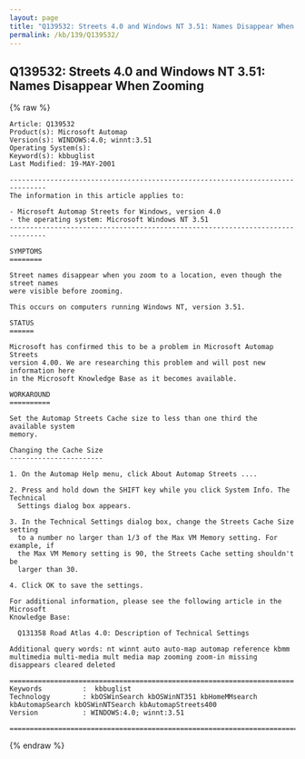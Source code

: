 ```yaml
---
layout: page
title: "Q139532: Streets 4.0 and Windows NT 3.51: Names Disappear When Zooming"
permalink: /kb/139/Q139532/
---
```


## Q139532: Streets 4.0 and Windows NT 3.51: Names Disappear When Zooming

{% raw %}

	Article: Q139532
	Product(s): Microsoft Automap
	Version(s): WINDOWS:4.0; winnt:3.51
	Operating System(s): 
	Keyword(s): kbbuglist
	Last Modified: 19-MAY-2001
	
	-------------------------------------------------------------------------------
	The information in this article applies to:
	
	- Microsoft Automap Streets for Windows, version 4.0 
	- the operating system: Microsoft Windows NT 3.51 
	-------------------------------------------------------------------------------
	
	SYMPTOMS
	========
	
	Street names disappear when you zoom to a location, even though the street names
	were visible before zooming.
	
	This occurs on computers running Windows NT, version 3.51.
	
	STATUS
	======
	
	Microsoft has confirmed this to be a problem in Microsoft Automap Streets
	version 4.00. We are researching this problem and will post new information here
	in the Microsoft Knowledge Base as it becomes available.
	
	WORKAROUND
	==========
	
	Set the Automap Streets Cache size to less than one third the available system
	memory.
	
	Changing the Cache Size
	-----------------------
	
	1. On the Automap Help menu, click About Automap Streets ....
	
	2. Press and hold down the SHIFT key while you click System Info. The Technical
	  Settings dialog box appears.
	
	3. In the Technical Settings dialog box, change the Streets Cache Size setting
	  to a number no larger than 1/3 of the Max VM Memory setting. For example, if
	  the Max VM Memory setting is 90, the Streets Cache setting shouldn't be
	  larger than 30.
	
	4. Click OK to save the settings.
	
	For additional information, please see the following article in the Microsoft
	Knowledge Base:
	
	  Q131358 Road Atlas 4.0: Description of Technical Settings
	
	Additional query words: nt winnt auto auto-map automap reference kbmm multimedia multi-media mult media map zooming zoom-in missing disappears cleared deleted
	
	======================================================================
	Keywords          :  kbbuglist
	Technology        : kbOSWinSearch kbOSWinNT351 kbHomeMMsearch kbAutomapSearch kbOSWinNTSearch kbAutomapStreets400
	Version           : WINDOWS:4.0; winnt:3.51
	
	=============================================================================
	

{% endraw %}
